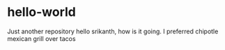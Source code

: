 # hello-world
Just another repository
hello srikanth, how is it going. 
I preferred chipotle mexican grill over tacos
